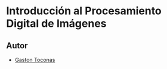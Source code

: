 # Introducción al Procesamiento Digital de Imágenes

## Autor
- [Gaston Toconas](https://github.com/getoconas)